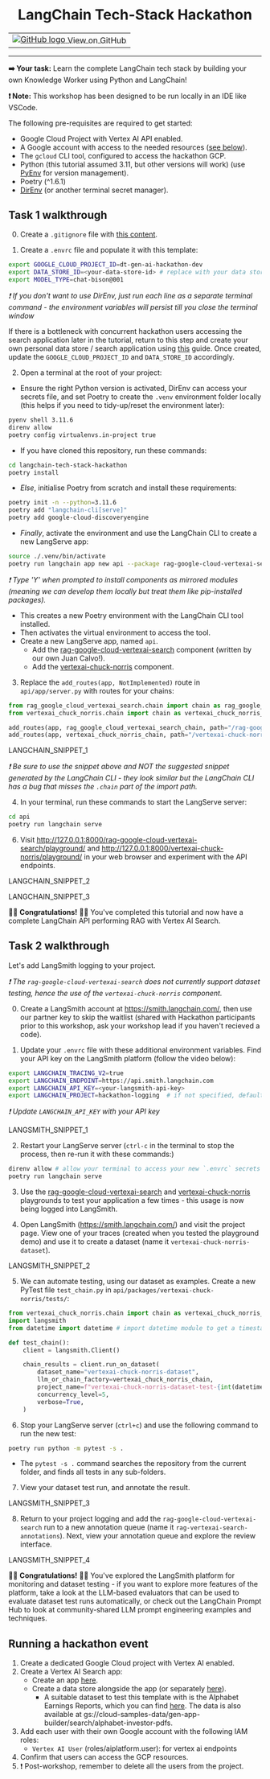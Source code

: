 <h1 align="center"> LangChain Tech-Stack Hackathon</h1>
<table align="center">
    <td>
        <a href="https://github.com/teamdatatonic/gen-ai-hackathon/blob/main/langchain-tech-stack-hackathon/">
            <img src="https://cloud.google.com/ml-engine/images/github-logo-32px.png" alt="GitHub logo">
            <span style="vertical-align: middle;">View on GitHub</span>
        </a>
    </td>
</table>
<hr>

**➡️ Your task:** Learn the complete LangChain tech stack by building your own Knowledge Worker using Python and LangChain!

**❗ Note:** This workshop has been designed to be run locally in an IDE like VSCode.

The following pre-requisites are required to get started:

- Google Cloud Project with Vertex AI API enabled.
- A Google account with access to the needed resources ([see below](#running-a-hackathon-event)).
- The `gcloud` CLI tool, configured to access the hackathon GCP.
- Python (this tutorial assumed 3.11, but other versions will work) (use [PyEnv](https://github.com/pyenv/pyenv) for version management).
- Poetry (^1.6.1)
- [DirEnv](https://direnv.net/) (or another terminal secret manager).

## Task 1 walkthrough

0. Create a `.gitignore` file with [this content](https://www.toptal.com/developers/gitignore/api/direnv,python,visualstudiocode,macos).

1. Create a `.envrc` file and populate it with this template:

```bash
export GOOGLE_CLOUD_PROJECT_ID=dt-gen-ai-hackathon-dev
export DATA_STORE_ID=<your-data-store-id> # replace with your data store ID for this workshop
export MODEL_TYPE=chat-bison@001
```

_❗ If you don't want to use DirEnv, just run each line as a separate terminal command - the environment variables will persist till you close the terminal window_

If there is a bottleneck with concurrent hackathon users accessing the search application later in the tutorial, return to this step and create your own personal data store / search application using [this](https://github.com/langchain-ai/langchain/tree/master/templates/rag-google-cloud-vertexai-search#environment-setup) guide. Once created, update the `GOOGLE_CLOUD_PROJECT_ID` and `DATA_STORE_ID` accordingly.

2. Open a terminal at the root of your project:

- Ensure the right Python version is activated, DirEnv can access your secrets file, and set Poetry to create the `.venv` environment folder locally (this helps if you need to tidy-up/reset the environment later):

```sh
pyenv shell 3.11.6
direnv allow
poetry config virtualenvs.in-project true
```

- If you have cloned this repository, run these commands:

```sh
cd langchain-tech-stack-hackathon
poetry install
```

- _Else_, initialise Poetry from scratch and install these requirements:

```sh
poetry init -n --python=3.11.6
poetry add "langchain-cli[serve]"
poetry add google-cloud-discoveryengine
```

- _Finally_, activate the environment and use the LangChain CLI to create a new LangServe app:

```sh
source ./.venv/bin/activate
poetry run langchain app new api --package rag-google-cloud-vertexai-search --package vertexai-chuck-norris
```

_❗ Type 'Y' when prompted to install components as mirrored modules (meaning we can develop them locally but treat them like pip-installed packages)._

- This creates a new Poetry environment with the LangChain CLI tool installed.
- Then activates the virtual environment to access the tool.
- Create a new LangServe app, named `api`.
    - Add the [rag-google-cloud-vertexai-search](https://github.com/langchain-ai/langchain/tree/master/templates/rag-google-cloud-vertexai-search) component (written by our own Juan Calvo!).
    - Add the [vertexai-chuck-norris](https://github.com/langchain-ai/langchain/tree/master/templates/vertexai-chuck-norris) component.

3. Replace the `add_routes(app, NotImplemented)` route in `api/app/server.py` with routes for your chains:

```python
from rag_google_cloud_vertexai_search.chain import chain as rag_google_cloud_vertexai_search_chain
from vertexai_chuck_norris.chain import chain as vertexai_chuck_norris_chain

add_routes(app, rag_google_cloud_vertexai_search_chain, path="/rag-google-cloud-vertexai-search")
add_routes(app, vertexai_chuck_norris_chain, path="/vertexai-chuck-norris")
```

LANGCHAIN_SNIPPET_1

_❗ Be sure to use the snippet above and NOT the suggested snippet generated by the LangChain CLI - they look similar but the LangChain CLI has a bug that misses the `.chain` part of the import path._

4. In your terminal, run these commands to start the LangServe server:

```sh
cd api
poetry run langchain serve
```

6. Visit http://127.0.0.1:8000/rag-google-cloud-vertexai-search/playground/ and http://127.0.0.1:8000/vertexai-chuck-norris/playground/ in your web browser and experiment with the API endpoints.

LANGCHAIN_SNIPPET_2

LANGCHAIN_SNIPPET_3

🎉🎉 **Congratulations!** 🎉🎉
You've completed this tutorial and now have a complete LangChain API performing RAG with Vertex AI Search.

## Task 2 walkthrough

Let's add LangSmith logging to your project.

_❗ The `rag-google-cloud-vertexai-search` does not currently support dataset testing, hence the use of the `vertexai-chuck-norris` component._

0. Create a LangSmith account at https://smith.langchain.com/, then use our partner key to skip the waitlist (shared with Hackathon participants prior to this workshop, ask your workshop lead if you haven't recieved a code).

1. Update your `.envrc` file with these additional environment variables. Find your API key on the LangSmith platform (follow the video below):

```bash
export LANGCHAIN_TRACING_V2=true
export LANGCHAIN_ENDPOINT=https://api.smith.langchain.com
export LANGCHAIN_API_KEY=<your-langsmith-api-key>
export LANGCHAIN_PROJECT=hackathon-logging  # if not specified, defaults to "default"
```

_❗ Update `LANGCHAIN_API_KEY` with your API key_

LANGSMITH_SNIPPET_1

2. Restart your LangServe server (`ctrl-c` in the terminal to stop the process, then re-run it with these commands:)

```sh
direnv allow # allow your terminal to access your new `.envrc` secrets
poetry run langchain serve
```

3. Use the [rag-google-cloud-vertexai-search](http://127.0.0.1:8000/rag-google-cloud-vertexai-search/playground/) and [vertexai-chuck-norris](http://127.0.0.1:8000/vertexai-chuck-norris/playground/) playgrounds to test your application a few times - this usage is now being logged into LangSmith.

4. Open LangSmith (https://smith.langchain.com/) and visit the project page. View one of your traces (created when you tested the playground demo) and use it to create a dataset (name it `vertexai-chuck-norris-dataset`).

LANGSMITH_SNIPPET_2

5. We can automate testing, using our dataset as examples. Create a new PyTest file `test_chain.py` in `api/packages/vertexai-chuck-norris/tests/`:

```python
from vertexai_chuck_norris.chain import chain as vertexai_chuck_norris_chain
import langsmith
from datetime import datetime # import datetime module to get a timestamp

def test_chain():
	client = langsmith.Client()

	chain_results = client.run_on_dataset(
		dataset_name="vertexai-chuck-norris-dataset",
		llm_or_chain_factory=vertexai_chuck_norris_chain,
		project_name=f"vertexai-chuck-norris-dataset-test-{int(datetime.now().strftime('%Y%m%d%H%M%S'))}", # use a timestamped unique project name each re-run
		concurrency_level=5,
		verbose=True,
	)
```

6. Stop your LangServe server (`ctrl+c`) and use the following command to run the new test:

```sh
poetry run python -m pytest -s .
```

- The `pytest -s .` command searches the repository from the current folder, and finds all tests in any sub-folders.

7. View your dataset test run, and annotate the result.

LANGSMITH_SNIPPET_3

8. Return to your project logging and add the `rag-google-cloud-vertexai-search` run to a new annotation queue (name it `rag-vertexai-search-annotations`). Next, view your annotation queue and explore the review interface.

LANGSMITH_SNIPPET_4

🎉🎉 **Congratulations!** 🎉🎉
You've explored the LangSmith platform for monitoring and dataset testing - if you want to explore more features of the platform, take a look at the LLM-based evaluators that can be used to evaluate dataset test runs automatically, or check out the LangChain Prompt Hub to look at community-shared LLM prompt engineering examples and techniques.

## Running a hackathon event

1. Create a dedicated Google Cloud project with Vertex AI enabled.
2. Create a Vertex AI Search app:
    - Create an app [here](https://cloud.google.com/generative-ai-app-builder/docs/create-engine-es).
    - Create a data store alongside the app (or separately [here](https://cloud.google.com/generative-ai-app-builder/docs/create-data-store-es)).
        - A suitable dataset to test this template with is the Alphabet Earnings Reports, which you can find [here](https://abc.xyz/investor/). The data is also available at gs://cloud-samples-data/gen-app-builder/search/alphabet-investor-pdfs.
3. Add each user with their own Google account with the following IAM roles:
    - `Vertex AI User` (roles/aiplatform.user): for vertex ai endpoints
4. Confirm that users can access the GCP resources.
5. ❗ Post-workshop, remember to delete all the users from the project.
